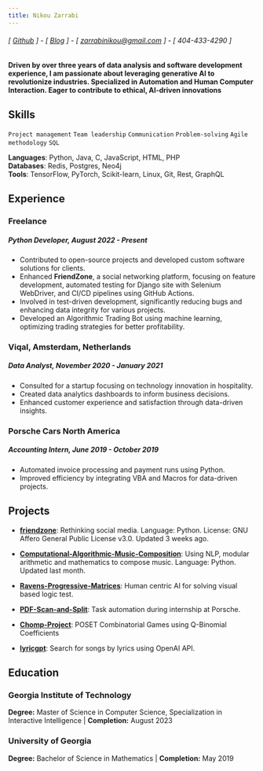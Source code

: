 ```yaml
---
title: Nikou Zarrabi
---
```

###### [ [Github](https://github.com/nkzarrabi) ] - [ [Blog](https://nikouz.com/) ] - [ zarrabinikou@gmail.com ] - [ 404-433-4290 ]
#### Driven by over three years of data analysis and software development experience, I am passionate about leveraging generative AI to revolutionize industries. Specialized in Automation and Human Computer Interaction. Eager to contribute to ethical, AI-driven innovations

## Skills
```Project management```
```Team leadership```
```Communication```
```Problem-solving```
```Agile methodology```
```SQL```

**Languages**: Python, Java, C, JavaScript, HTML, PHP  
**Databases**: Redis, Postgres, Neo4j  
**Tools**: TensorFlow, PyTorch, Scikit-learn, Linux, Git, Rest, GraphQL

## Experience
### Freelance 
##### Python Developer, August 2022 - Present
- Contributed to open-source projects and developed custom software solutions for clients.
- Enhanced **FriendZone**, a social networking platform, focusing on feature development, automated testing for Django site with Selenium WebDriver, and CI/CD pipelines using GitHub Actions.
- Involved in test-driven development, significantly reducing bugs and enhancing data integrity for various projects.
- Developed an Algorithmic Trading Bot using machine learning, optimizing trading strategies for better profitability.

### Viqal, Amsterdam, Netherlands
##### Data Analyst, November 2020 - January 2021
- Consulted for a startup focusing on technology innovation in hospitality.
- Created data analytics dashboards to inform business decisions.
- Enhanced customer experience and satisfaction through data-driven insights.

### Porsche Cars North America
##### Accounting Intern, June 2019 - October 2019
- Automated invoice processing and payment runs using Python.
- Improved efficiency by integrating VBA and Macros for data-driven projects.

## Projects

- **[friendzone](https://github.com/kerkeslager/friendzone)**: Rethinking social media. Language: Python. License: GNU Affero General Public License v3.0. Updated 3 weeks ago.

- **[Computational-Algorithmic-Music-Composition](https://github.com/username/Computational-Algorithmic-Music-Composition)**: Using NLP, modular arithmetic and mathematics to compose music. Language: Python. Updated last month.

- **[Ravens-Progressive-Matrices](https://github.com/username/Ravens-Progressive-Matrices)**: Human centric AI for solving visual based logic test.

- **[PDF-Scan-and-Split](https://github.com/username/PDF-Scan-and-Split)**: Task automation during internship at Porsche. 

- **[Chomp-Project](https://github.com/username/Chomp-Project)**: POSET Combinatorial Games using Q-Binomial Coefficients
 
- **[lyricgpt](https://github.com/username/lyricgpt)**: Search for songs by lyrics using OpenAI API.


## Education

### Georgia Institute of Technology
**Degree:** Master of Science in Computer Science, Specialization in Interactive Intelligence | **Completion:** August 2023 

### University of Georgia
**Degree:** Bachelor of Science in Mathematics | **Completion:** May 2019
